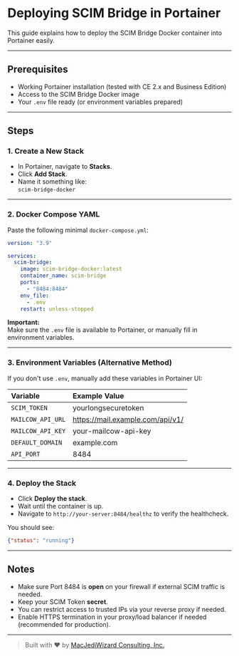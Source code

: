 # Deploying SCIM Bridge in Portainer

This guide explains how to deploy the SCIM Bridge Docker container into Portainer easily.

---

## Prerequisites

- Working Portainer installation (tested with CE 2.x and Business Edition)
- Access to the SCIM Bridge Docker image
- Your `.env` file ready (or environment variables prepared)

---

## Steps

### 1. Create a New Stack

- In Portainer, navigate to **Stacks**.
- Click **Add Stack**.
- Name it something like:  
  `scim-bridge-docker`

---

### 2. Docker Compose YAML

Paste the following minimal `docker-compose.yml`:

```yaml
version: "3.9"

services:
  scim-bridge:
    image: scim-bridge-docker:latest
    container_name: scim-bridge
    ports:
      - "8484:8484"
    env_file:
      - .env
    restart: unless-stopped
```

**Important:**  
Make sure the `.env` file is available to Portainer, or manually fill in environment variables.

---

### 3. Environment Variables (Alternative Method)

If you don't use `.env`, manually add these variables in Portainer UI:

| Variable        | Example Value |
|:----------------|:--------------|
| `SCIM_TOKEN`    | yourlongsecuretoken |
| `MAILCOW_API_URL` | https://mail.example.com/api/v1/ |
| `MAILCOW_API_KEY` | your-mailcow-api-key |
| `DEFAULT_DOMAIN` | example.com |
| `API_PORT`      | 8484 |

---

### 4. Deploy the Stack

- Click **Deploy the stack**.
- Wait until the container is up.
- Navigate to `http://your-server:8484/healthz` to verify the healthcheck.

You should see:

```json
{"status": "running"}
```

---

## Notes

- Make sure Port 8484 is **open** on your firewall if external SCIM traffic is needed.
- Keep your SCIM Token **secret**.
- You can restrict access to trusted IPs via your reverse proxy if needed.
- Enable HTTPS termination in your proxy/load balancer if needed (recommended for production).

---

> Built with ❤️ by [MacJediWizard Consulting, Inc.](https://macjediwizard.com)